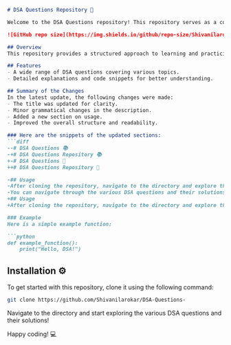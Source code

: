 ```markdown
# DSA Questions Repository 📖

Welcome to the DSA Questions repository! This repository serves as a comprehensive resource for Data Structures and Algorithms (DSA) practice. It contains a collection of DSA questions along with their solutions, designed to enhance your coding skills. Each question includes detailed explanations and code snippets to help you understand the concepts better.

![GitHub repo size](https://img.shields.io/github/repo-size/Shivanilarokar/DSA-Questions-) ![License](https://img.shields.io/badge/license-MIT-blue.svg)

## Overview
This repository provides a structured approach to learning and practicing Data Structures and Algorithms. It includes a variety of questions that cover essential topics in DSA.

## Features
- A wide range of DSA questions covering various topics.
- Detailed explanations and code snippets for better understanding.

## Summary of the Changes
In the latest update, the following changes were made:
- The title was updated for clarity.
- Minor grammatical changes in the description.
- Added a new section on usage.
- Improved the overall structure and readability.

### Here are the snippets of the updated sections:
```diff
--# DSA Questions 📚
-+# DSA Questions Repository 📚
+-# DSA Questions 📖
++# DSA Questions Repository 📖

-## Usage
-After cloning the repository, navigate to the directory and explore the various DSA questions and solutions provided.
-You can navigate through the various DSA questions and their solutions provided in this repository. Each question is detailed with explanations and code snippets to help you understand the concepts better.
+## Usage
+After cloning the repository, navigate to the directory and explore the various DSA questions and their solutions provided.

### Example
Here is a simple example function:

```python
def example_function():
    print("Hello, DSA!")
```

## Installation ⚙️
To get started with this repository, clone it using the following command:
```bash
git clone https://github.com/Shivanilarokar/DSA-Questions-
```
Navigate to the directory and start exploring the various DSA questions and their solutions!

Happy coding! 💻
```